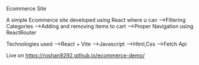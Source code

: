 Ecommerce Site

A simple Ecommerce site developed using React where u can 
-->Filtering Categories
-->Adding and removing items to cart
-->Proper Navigation using ReactRouter

Technologies used
-->React + Vite 
-->Javascript
-->Html,Css
-->Fetch Api

Live on https://roshan9292.github.io/ecommerce-demo/